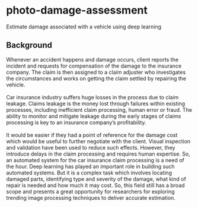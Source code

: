# photo-damage-assessment
Estimate damage associated with a vehicle using deep learning

## Background
Whenever an accident happens and damage occurs, client reports the incident and requests for compensation of the damage to the insurance company. The claim is then assigned to a claim adjuster who investigates the circumstances and works on getting the claim settled by repairing the vehicle. </br>
</br>
Car insurance industry suffers huge losses in the process due to claim leakage. Claims leakage is  the money lost through failures within existing processes, including inefficient claim processing, human error or fraud. The ability to monitor and mitigate leakage during the early stages of claims processing is key to an insurance company’s profitability. </br>
</br>
It would be easier if they had a point of reference for the damage cost which would be useful to further negotiate with the client. Visual inspection and validation have been used to reduce such effects. However, they introduce delays in the claim processing and requires human expertise. So, an automated system for the car insurance claim processing is a need of the hour. 
Deep learning has played an important role in building such automated systems. But it is a complex task which involves locating damaged parts, identifying type and severity of the damage, what kind of repair is needed and how much it may cost. So, this field still has a broad scope  and presents a great opportunity for researchers for exploring trending image processing techniques to deliver accurate estimation.
</br>
